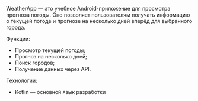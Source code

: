 WeatherApp — это учебное Android-приложение для просмотра прогноза погоды. Оно позволяет пользователям получать информацию о текущей погоде и прогнозе на несколько дней вперёд для выбранного города.

Функции:
- Просмотр текущей погоды;
- Прогноз на несколько дней;
- Поиск городов;
- Получение данных через API.

Технологии:
- Kotlin — основной язык разработки
